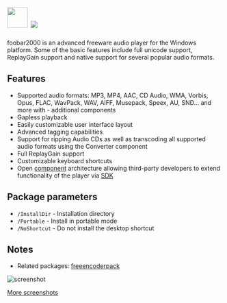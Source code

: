 # <img src="https://cdn.jsdelivr.net/gh/majkinetor/chocolatey/foobar2000/icon.png" width="48" height="48"/> [![](https://img.shields.io/chocolatey/v/foobar2000.svg?color=red&label=foobar2000)](https://chocolatey.org/packages/foobar2000)

foobar2000 is an advanced freeware audio player for the Windows platform. Some of the basic features include full unicode support, ReplayGain support and native support for several popular audio formats.

## Features

- Supported audio formats: MP3, MP4, AAC, CD Audio, WMA, Vorbis, Opus, FLAC, WavPack, WAV, AIFF, Musepack, Speex, AU, SND... and more with - additional components
- Gapless playback
- Easily customizable user interface layout
- Advanced tagging capabilities
- Support for ripping Audio CDs as well as transcoding all supported audio formats using the Converter component
- Full ReplayGain support
- Customizable keyboard shortcuts
- Open [component](https://www.foobar2000.org/components) architecture allowing third-party developers to extend functionality of the player via [SDK](https://www.foobar2000.org/SDK)

## Package parameters

* `/InstallDir` - Installation directory
* `/Portable` - Install in portable mode
* `/NoShortcut` - Do not install the desktop shortcut

## Notes

- Related packages: [freeencoderpack](https://chocolatey.org/packages/freeencoderpack)


![screenshot](https://cdn.rawgit.com/majkinetor/chocolatey/master/foobar2000/screenshot.png)

[More screenshots](https://www.foobar2000.org/screenshots)
